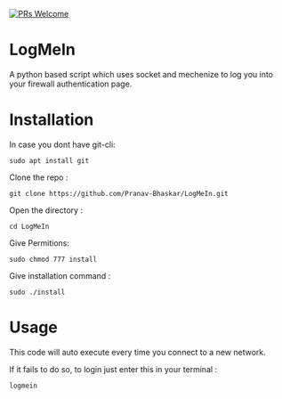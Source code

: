 [![PRs Welcome](https://img.shields.io/badge/PRs-welcome-brightgreen.svg?style=flat-square)](http://makeapullrequest.com) 
# LogMeIn
A python based script which uses socket and mechenize to log you into your firewall authentication page.

# Installation
In case you dont have git-cli:
  
`sudo apt install git`
  
Clone the repo :
  
`git clone https://github.com/Pranav-Bhaskar/LogMeIn.git`
  
Open the directory :
  
`cd LogMeIn`
  
Give Permitions:
  
`sudo chmod 777 install`
  
Give installation command :
  
`sudo ./install`

# Usage
This code will auto execute every time you connect to a new network.
  
If it fails to do so, to login just enter this in your terminal :

`logmein`
